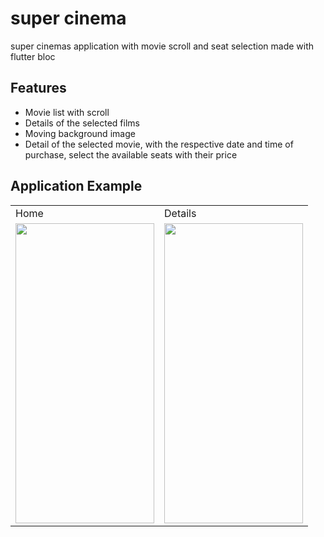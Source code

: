 # super cinema

super cinemas application with movie scroll and seat selection made with flutter bloc

## Features

- Movie list with scroll
- Details of the selected films
- Moving background image
- Detail of the selected movie, with the respective date and time of purchase, select the available seats with their price

## Application Example

<table>
  <tr>
  <td> Home </td>
  <td> Details </td>
  </tr>
  <tr>
<td><img src="https://media.giphy.com/media/ij3jDLAliLQCBAqxo0/giphy-downsized.gif" width="222" height="480" frameBorder="0" class="giphy-embed" allowFullScreen></img></td>
  <td><img src="https://media.giphy.com/media/Acd11xz4sMo6Jenahk/giphy.gif" width="222" height="480" frameBorder="0" class="giphy-embed" allowFullScreen></img></td>

  </tr>
  </table>
